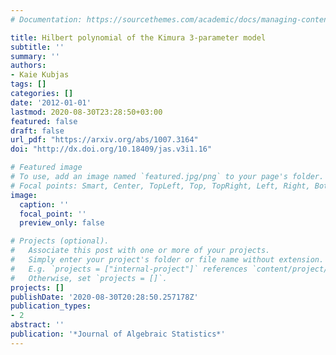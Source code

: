 ```yaml
---
# Documentation: https://sourcethemes.com/academic/docs/managing-content/

title: Hilbert polynomial of the Kimura 3-parameter model
subtitle: ''
summary: ''
authors:
- Kaie Kubjas
tags: []
categories: []
date: '2012-01-01'
lastmod: 2020-08-30T23:28:50+03:00
featured: false
draft: false
url_pdf: "https://arxiv.org/abs/1007.3164"
doi: "http://dx.doi.org/10.18409/jas.v3i1.16"

# Featured image
# To use, add an image named `featured.jpg/png` to your page's folder.
# Focal points: Smart, Center, TopLeft, Top, TopRight, Left, Right, BottomLeft, Bottom, BottomRight.
image:
  caption: ''
  focal_point: ''
  preview_only: false

# Projects (optional).
#   Associate this post with one or more of your projects.
#   Simply enter your project's folder or file name without extension.
#   E.g. `projects = ["internal-project"]` references `content/project/deep-learning/index.md`.
#   Otherwise, set `projects = []`.
projects: []
publishDate: '2020-08-30T20:28:50.257178Z'
publication_types:
- 2
abstract: ''
publication: '*Journal of Algebraic Statistics*'
---
```

